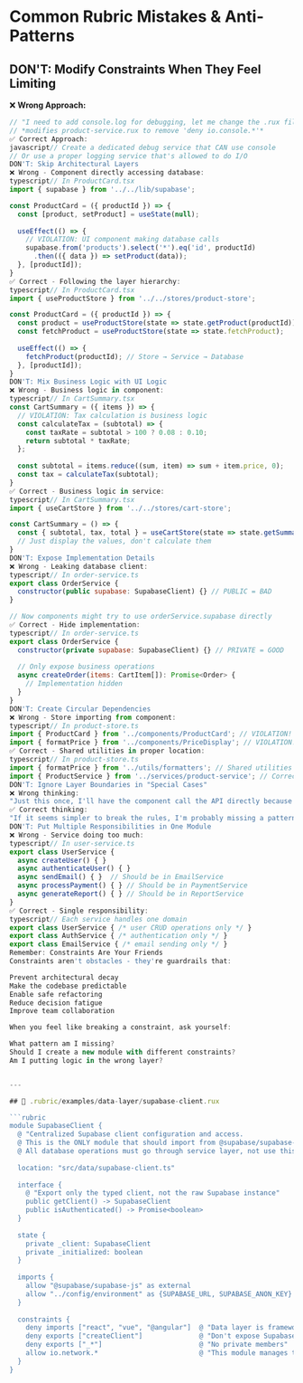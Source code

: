 # Common Rubric Mistakes & Anti-Patterns

## DON'T: Modify Constraints When They Feel Limiting

❌ **Wrong Approach:**
```javascript
// "I need to add console.log for debugging, let me change the .rux file"
// *modifies product-service.rux to remove 'deny io.console.*'*
✅ Correct Approach:
javascript// Create a dedicated debug service that CAN use console
// Or use a proper logging service that's allowed to do I/O
DON'T: Skip Architectural Layers
❌ Wrong - Component directly accessing database:
typescript// In ProductCard.tsx
import { supabase } from '../../lib/supabase';

const ProductCard = ({ productId }) => {
  const [product, setProduct] = useState(null);
  
  useEffect(() => {
    // VIOLATION: UI component making database calls
    supabase.from('products').select('*').eq('id', productId)
      .then(({ data }) => setProduct(data));
  }, [productId]);
}
✅ Correct - Following the layer hierarchy:
typescript// In ProductCard.tsx
import { useProductStore } from '../../stores/product-store';

const ProductCard = ({ productId }) => {
  const product = useProductStore(state => state.getProduct(productId));
  const fetchProduct = useProductStore(state => state.fetchProduct);
  
  useEffect(() => {
    fetchProduct(productId); // Store → Service → Database
  }, [productId]);
}
DON'T: Mix Business Logic with UI Logic
❌ Wrong - Business logic in component:
typescript// In CartSummary.tsx
const CartSummary = ({ items }) => {
  // VIOLATION: Tax calculation is business logic
  const calculateTax = (subtotal) => {
    const taxRate = subtotal > 100 ? 0.08 : 0.10;
    return subtotal * taxRate;
  };
  
  const subtotal = items.reduce((sum, item) => sum + item.price, 0);
  const tax = calculateTax(subtotal);
}
✅ Correct - Business logic in service:
typescript// In CartSummary.tsx
import { useCartStore } from '../../stores/cart-store';

const CartSummary = () => {
  const { subtotal, tax, total } = useCartStore(state => state.getSummary());
  // Just display the values, don't calculate them
}
DON'T: Expose Implementation Details
❌ Wrong - Leaking database client:
typescript// In order-service.ts
export class OrderService {
  constructor(public supabase: SupabaseClient) {} // PUBLIC = BAD
}

// Now components might try to use orderService.supabase directly
✅ Correct - Hide implementation:
typescript// In order-service.ts
export class OrderService {
  constructor(private supabase: SupabaseClient) {} // PRIVATE = GOOD
  
  // Only expose business operations
  async createOrder(items: CartItem[]): Promise<Order> {
    // Implementation hidden
  }
}
DON'T: Create Circular Dependencies
❌ Wrong - Store importing from component:
typescript// In product-store.ts
import { ProductCard } from '../components/ProductCard'; // VIOLATION!
import { formatPrice } from '../components/PriceDisplay'; // VIOLATION!
✅ Correct - Shared utilities in proper location:
typescript// In product-store.ts
import { formatPrice } from '../utils/formatters'; // Shared utilities
import { ProductService } from '../services/product-service'; // Correct direction
DON'T: Ignore Layer Boundaries in "Special Cases"
❌ Wrong thinking:
"Just this once, I'll have the component call the API directly because it's simpler"
✅ Correct thinking:
"If it seems simpler to break the rules, I'm probably missing a pattern. Let me think about the right way to model this."
DON'T: Put Multiple Responsibilities in One Module
❌ Wrong - Service doing too much:
typescript// In user-service.ts
export class UserService {
  async createUser() { }
  async authenticateUser() { }
  async sendEmail() { }  // Should be in EmailService
  async processPayment() { } // Should be in PaymentService
  async generateReport() { } // Should be in ReportService
}
✅ Correct - Single responsibility:
typescript// Each service handles one domain
export class UserService { /* user CRUD operations only */ }
export class AuthService { /* authentication only */ }
export class EmailService { /* email sending only */ }
Remember: Constraints Are Your Friends
Constraints aren't obstacles - they're guardrails that:

Prevent architectural decay
Make the codebase predictable
Enable safe refactoring
Reduce decision fatigue
Improve team collaboration

When you feel like breaking a constraint, ask yourself:

What pattern am I missing?
Should I create a new module with different constraints?
Am I putting logic in the wrong layer?


---

## 📄 .rubric/examples/data-layer/supabase-client.rux

```rubric
module SupabaseClient {
  @ "Centralized Supabase client configuration and access.
  @ This is the ONLY module that should import from @supabase/supabase-js.
  @ All database operations must go through service layer, not use this directly."
  
  location: "src/data/supabase-client.ts"
  
  interface {
    @ "Export only the typed client, not the raw Supabase instance"
    public getClient() -> SupabaseClient
    public isAuthenticated() -> Promise<boolean>
  }
  
  state {
    private _client: SupabaseClient
    private _initialized: boolean
  }
  
  imports {
    allow "@supabase/supabase-js" as external
    allow "../config/environment" as {SUPABASE_URL, SUPABASE_ANON_KEY}
  }
  
  constraints {
    deny imports ["react", "vue", "@angular"]  @ "Data layer is framework-agnostic"
    deny exports ["createClient"]              @ "Don't expose Supabase internals"
    deny exports ["_*"]                        @ "No private members"
    allow io.network.*                         @ "This module manages the connection"
  }
}